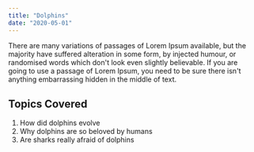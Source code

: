 ```yaml
---
title: "Dolphins"
date: "2020-05-01"
---
```


There are many variations of passages of Lorem Ipsum available, but the majority
have suffered alteration in some form, by injected humour, or randomised words which
don't look even slightly believable. If you are going to use a passage of Lorem Ipsum, 
you need to be sure there isn't anything embarrassing hidden in the middle of text. 

## Topics Covered

1. How did dolphins evolve
2. Why dolphins are so beloved by humans
3. Are sharks really afraid of dolphins